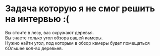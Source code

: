 # Задача которую я не смог решить на интервью :(
Вы стоите в лесу, вас окружают деревья.  
Вы знаете только угол обзора вашей камеры.  
Нужно найти угол, под которым в обзор камеры будет помещаться бОльшее кол-во деревьев.  
